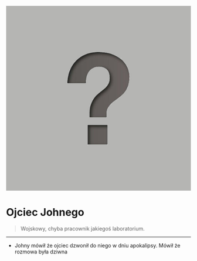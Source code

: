 <p><img src="media/unknown.jpg"></img></p>

# Ojciec Johnego

> Wojskowy, chyba pracownik jakiegoś laboratorium. 

---

- Johny mówił że ojciec dzwonił do niego w dniu apokalipsy. Mówił że rozmowa była dziwna 